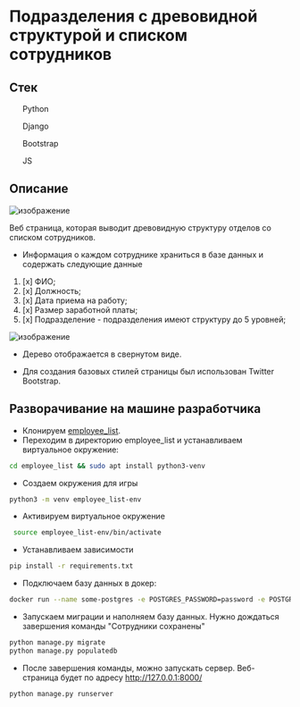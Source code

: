 # Подразделения с древовидной структурой и списком сотрудников

## Стек
<ul>Python</ul>
<ul>Django</ul>
<ul>Bootstrap</ul>
<ul>JS</ul>

## Описание

![изображение](https://user-images.githubusercontent.com/86165052/197149983-198a5bac-c0d6-45cb-be54-fe9d47bfa22f.png)

 Веб страница, которая выводит древовидную структуру отделов со списком сотрудников.

* Информация о каждом сотруднике храниться в базе данных  и содержать следующие данные
1. [x] ФИО;
2. [x] Должность;
3. [x] Дата приема на работу;
4. [x] Размер заработной платы;
5. [x] Подразделение - подразделения имеют структуру до 5 уровней;

![изображение](https://user-images.githubusercontent.com/86165052/197150224-0a7d0892-4b00-4e26-b3aa-cc7f268a16c6.png)

* Дерево отображается в свернутом виде.

* Для создания базовых стилей страницы был использован Twitter Bootstrap.


## Разворачивание на машине разработчика

* Клонируем [employee_list](https://github.com/Nenavsegda/employee_list).
* Переходим в директорию employee_list и устанавливаем виртуальное окружение:

```bash
cd employee_list && sudo apt install python3-venv
```

* Создаем окружения для игры

```bash
python3 -m venv employee_list-env
```

* Активируем виртуальное окружение

```bash
 source employee_list-env/bin/activate
```
* Устанавливаем зависимости

```bash
pip install -r requirements.txt
```

* Подключаем базу данных в докер:

```bash
docker run --name some-postgres -e POSTGRES_PASSWORD=password -e POSTGRES_USER=root -e POSTGRES_DB=employee_list -p 5432:5432 -d postgres
```

* Запускаем миграции и наполняем базу данных. Нужно дождаться завершения команды "Сотрудники сохранены"

```bash
python manage.py migrate
python manage.py populatedb
```

* После завершения команды, можно запускать сервер. Веб-страница будет по адресу http://127.0.0.1:8000/

```bash
python manage.py runserver
```
